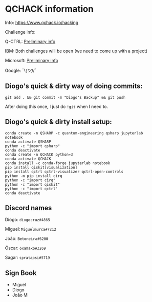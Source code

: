 # QCHACK information

Info:
<https://www.qchack.io/hacking>

Challenge info:

Q-CTRL: [Preliminary info](https://docs.q-ctrl.com/boulder-opal/application-notes/q-ctrl-qchack-challenge)

IBM: Both challenges will be open (we need to come up with a project)

Microsoft: [Preliminary info](https://devblogs.microsoft.com/qsharp/announcing-microsoft-quantum-challenge-at-qchack/)

Google: ¯\\_(ツ)_/¯

## Diogo's quick & dirty way of doing commits:

`git add . && git commit -m "Diogo's Backup" && git push`

After doing this once, I just do `!git` when I need to.

## Diogo's quick & dirty install setup:

```
conda create -n QSHARP -c quantum-engineering qsharp jupyterlab notebook
conda activate QSHARP
python -c "import qsharp"
conda deactivate
conda create -n QCHACK python=3
conda activate QCHACK
conda install -c conda-forge jupyterlab notebook
pip install qiskit[visualization]
pip install qctrl qctrl-visualizer qctrl-open-controls
python -m pip install cirq
python -c "import cirq"
python -c "import qiskit"
python -c "import qctrl"
conda deactivate
```

## Discord names

Diogo: `diogocruz#4865`

Miguel: `Miguelmurca#7212`

João: `Betoneira#6200`

Óscar: `oxamaxo#3269`

Sagar: `spratapsi#5719`


## Sign Book

- Miguel
- Diogo
- João M
